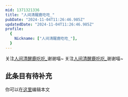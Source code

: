 ```yaml
---
mid: 1371321336
title: "人间清醒鹿吃吃_"
pubDate: "2024-11-04T11:26:46.985Z"
updatedDate: "2024-11-04T11:26:46.985Z"
profile:
  {
    Nickname: ["人间清醒鹿吃吃_"],
  }
---
```


关注[人间清醒鹿吃吃_](https://space.bilibili.com/1371321336)谢谢喵~ 关注[人间清醒鹿吃吃_](https://space.bilibili.com/1371321336)谢谢喵~

## 此条目有待补充
你可以在[这里](https://github.com/Yuhanawa/VTuber.ICU/edit/master/src/content/v/人间清醒鹿吃吃_/index.md)编辑本文
